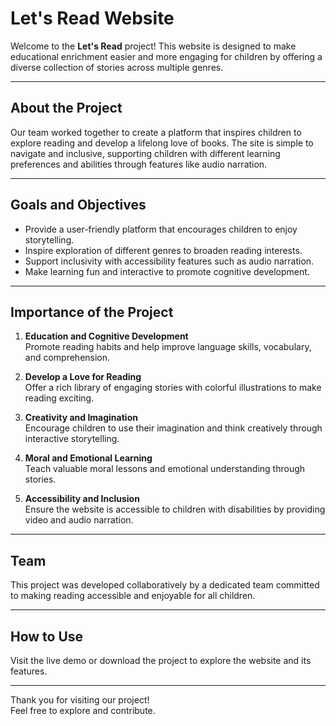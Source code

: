 # Let's Read Website

Welcome to the **Let's Read** project! This website is designed to make educational enrichment easier and more engaging for children by offering a diverse collection of stories across multiple genres.

---

## About the Project

Our team worked together to create a platform that inspires children to explore reading and develop a lifelong love of books. The site is simple to navigate and inclusive, supporting children with different learning preferences and abilities through features like audio narration.

---

## Goals and Objectives

- Provide a user-friendly platform that encourages children to enjoy storytelling.
- Inspire exploration of different genres to broaden reading interests.
- Support inclusivity with accessibility features such as audio narration.
- Make learning fun and interactive to promote cognitive development.

---

## Importance of the Project

1. **Education and Cognitive Development**  
   Promote reading habits and help improve language skills, vocabulary, and comprehension.

2. **Develop a Love for Reading**  
   Offer a rich library of engaging stories with colorful illustrations to make reading exciting.

3. **Creativity and Imagination**  
   Encourage children to use their imagination and think creatively through interactive storytelling.

4. **Moral and Emotional Learning**  
   Teach valuable moral lessons and emotional understanding through stories.

5. **Accessibility and Inclusion**  
   Ensure the website is accessible to children with disabilities by providing video and audio narration.

---

## Team

This project was developed collaboratively by a dedicated team committed to making reading accessible and enjoyable for all children.

---

## How to Use

Visit the live demo or download the project to explore the website and its features.

---

Thank you for visiting our project!  
Feel free to explore and contribute.
